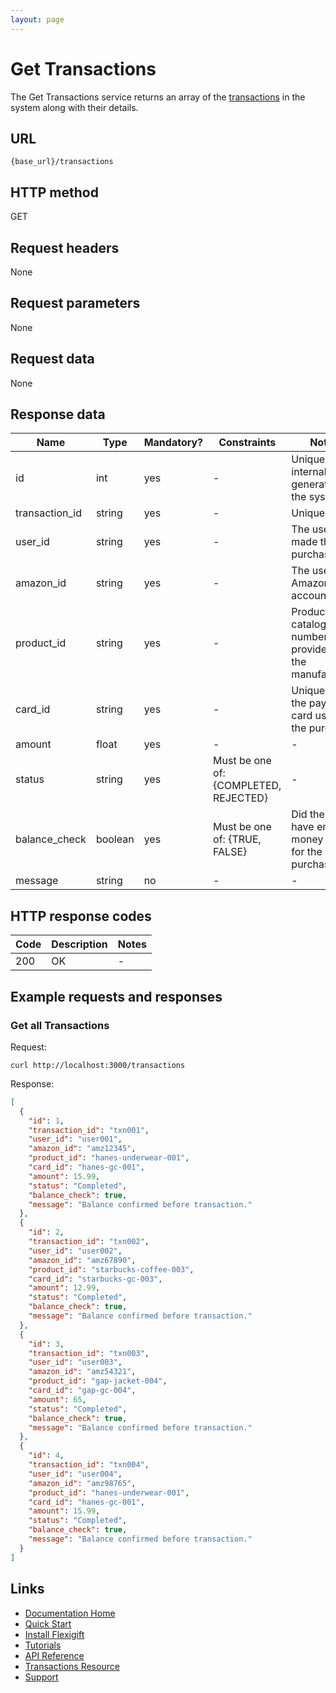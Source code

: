 ```yaml
---
layout: page
---
```


# Get Transactions

The Get Transactions service returns an array of the [transactions](index.md) in the system along with their details.

## URL

```shell
{base_url}/transactions
```

## HTTP method

GET

## Request headers

None

## Request parameters

None

## Request data

None

## Response data

| Name           | Type          | Mandatory? | Constraints | Notes |
| -------------  | ------------- | ---        | ---         | ---   |
| id             | int           | yes        | -           | Unique internal ID generated by the system. |
| transaction_id | string        | yes        | -           | Unique ID. |
| user_id        | string        | yes        | -           | The user who made the purchase.    |
| amazon_id      | string        | yes        | -           | The user's Amazon account ID.      |
| product_id     | string        | yes        | -           | Product catalog number provided by the manufacturer. |
| card_id        | string        | yes        | -           | Unique ID of the payment card used for the purchase. |
| amount         | float          | yes        | -           | - |
| status         | string        | yes        | Must be one of: {COMPLETED, REJECTED} | - |
| balance_check  | boolean       | yes        | Must be one of: {TRUE, FALSE} | Did the card have enough money to pay for the purchase? |
| message        | string        | no         | -           | - |

## HTTP response codes

| Code          | Description   | Notes |
| ------------- | ------------- | ---   |
| 200           | OK            | -     |

## Example requests and responses

### Get all Transactions

Request:

```shell
curl http://localhost:3000/transactions
```

Response:

```json
[
  {
    "id": 1,
    "transaction_id": "txn001",
    "user_id": "user001",
    "amazon_id": "amz12345",
    "product_id": "hanes-underwear-001",
    "card_id": "hanes-gc-001",
    "amount": 15.99,
    "status": "Completed",
    "balance_check": true,
    "message": "Balance confirmed before transaction."
  },
  {
    "id": 2,
    "transaction_id": "txn002",
    "user_id": "user002",
    "amazon_id": "amz67890",
    "product_id": "starbucks-coffee-003",
    "card_id": "starbucks-gc-003",
    "amount": 12.99,
    "status": "Completed",
    "balance_check": true,
    "message": "Balance confirmed before transaction."
  },
  {
    "id": 3,
    "transaction_id": "txn003",
    "user_id": "user003",
    "amazon_id": "amz54321",
    "product_id": "gap-jacket-004",
    "card_id": "gap-gc-004",
    "amount": 65,
    "status": "Completed",
    "balance_check": true,
    "message": "Balance confirmed before transaction."
  },
  {
    "id": 4,
    "transaction_id": "txn004",
    "user_id": "user004",
    "amazon_id": "amz98765",
    "product_id": "hanes-underwear-001",
    "card_id": "hanes-gc-001",
    "amount": 15.99,
    "status": "Completed",
    "balance_check": true,
    "message": "Balance confirmed before transaction."
  }
]
```

## Links

* [Documentation Home](../../index.md)
* [Quick Start](../../quickstart.md)
* [Install Flexigift](../../setup.md)
* [Tutorials](../../tutorials/index.md)
* [API Reference](../../api/index.md)
* [Transactions Resource](index.md)
* [Support](mailto:support@example.com)